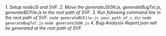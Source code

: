 *1. Setup nodeJS and SVF.*
*2. Move the generateJSON.js, generateBugTxt.js, generateBCFile.js to the root path of SVF.*
*3. Run following command line in the root path of SVF.*
      `node generateBCFile.js your_path_of_c_dir`
      `node generateBugTxt.js`
      `node generateJSON.js`
*4. Bug-Analysis-Report.json will be generated at the root path of SVF.*
      
